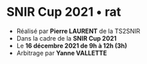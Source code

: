 # SNIR Cup 2021 • rat
* Réalisé par **Pierre LAURENT** de la TS2SNIR
* Dans la cadre de la **SNIR Cup 2021**
* Le **16 décembre 2021 de 9h à 12h (3h)**
* Arbitrage par **Yanne VALLETTE**
